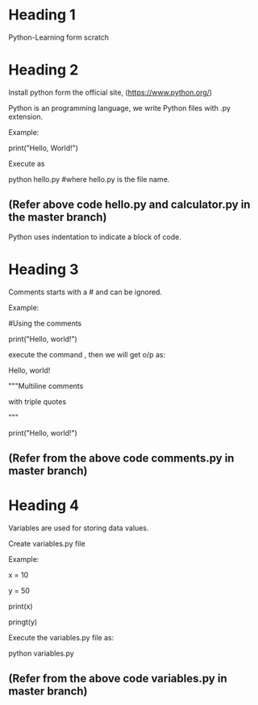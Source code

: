 # Heading 1
Python-Learning form scratch

# Heading 2 
Install python form the official site,
(https://www.python.org/)

Python is an programming language, we write Python files with .py extension.

Example:

print("Hello, World!")

Execute as

python hello.py  #where hello.py is the file name.

(Refer above code hello.py and calculator.py in the master branch)
------------------------------------------------------------------

Python uses indentation to indicate a block of code.


# Heading 3
Comments starts with a # and can be ignored.

Example:

#Using the comments

print("Hello, world!")

execute the command , then we will get o/p as:

Hello, world!

       

"""Multiline comments

with triple quotes

"""

print("Hello, world!")

(Refer from the above code comments.py in master branch) 
--------------------------------------------------------

# Heading 4
Variables are used for storing data values.

Create variables.py file 

Example:

x = 10

y = 50

print(x)

pringt(y)

Execute the variables.py file as:

python variables.py

(Refer from the above code variables.py in master branch)
---------------------------------------------------------

